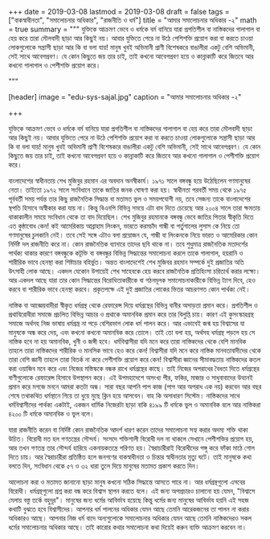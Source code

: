 +++
date = 2019-03-08
lastmod = 2019-03-08
draft = false
tags = ["বাকস্বাধীনতা", "সমালোচনার অধিকার", "রাজনীতি ও ধর্ম"]
title = "আমার সমালোচনার অধিকার -২"
math = true
summary = """
যুক্তিকে আক্রমণ ভেবে ও ধর্মকে বর্ম বানিয়ে যারা প্রগতিশীল বা নাস্তিকদের গালাগাল বা হেয় করে তারা মৌলবাদী ছাড়া আর কিছুই নয়। আবার যুক্তিতে পেরে না উঠে পেশিশক্তি প্রয়োগ করা বা করতে চাওয়া লোকগুলোকে সন্ত্রাসী ছাড়া আর কি বা বলা যায়! মানুষ খুবই অভিমানী প্রাণী বিশেষকরে বাঙালীরা একটু বেশি অভিমানী, সেই সাথে আবেগপ্রবণ। যে কোন কিছুতে জয় তার চাই, তাই কখনো আবেগপ্রবণ হয়ে ও কান্নাকাটি করে জিতবে আর কখনো গালাগাল ও পেশীশক্তি প্রয়োগ করে।

"""

[header]
image = "edu-sys-sajal.jpg"
caption = "আমার সমালোচনার অধিকার -২"

+++

যুক্তিকে আক্রমণ ভেবে ও ধর্মকে বর্ম বানিয়ে যারা প্রগতিশীল বা নাস্তিকদের গালাগাল বা হেয় করে তারা মৌলবাদী ছাড়া আর কিছুই নয়। আবার যুক্তিতে পেরে না উঠে পেশিশক্তি প্রয়োগ করা বা করতে চাওয়া লোকগুলোকে সন্ত্রাসী ছাড়া আর কি বা বলা যায়! মানুষ খুবই অভিমানী প্রাণী বিশেষকরে বাঙালীরা একটু বেশি অভিমানী, সেই সাথে আবেগপ্রবণ। যে কোন কিছুতে জয় তার চাই, তাই কখনো আবেগপ্রবণ হয়ে ও কান্নাকাটি করে জিতবে আর কখনো গালাগাল ও পেশীশক্তি প্রয়োগ করে।

বাংলাদেশের স্বাধীনতায় শেখ মুজিবুর রহমান এর অবদান অনস্বীকার্য। ১৯৭১ সালে বঙ্গবন্ধু হয়ে উঠেছিলেন গণমানুষের নেতা। তাইতো ১৯৭২ সালে সংবিধানে তাকে জাতির জনক ঘোষণা করা হয়। স্বাধীনতা পরবর্তী সময় থেকে ১৯৭৫ পূর্ববর্তী সময় পর্যন্ত তার কিছু রাজনৈতিক সিদ্ধান্ত বা মতামত ভুল ও সময়পযোগী নয়, তবে সেজন্য তাকে বাংলাদেশের স্থপতি হিসাবে অস্বীকার করা যায় না। কিন্তু বিএনপি বিভিন্ন সময়ে এটা বাদ দিতে চেয়েছে আর ২০০৪ সালে তারা ক্ষমতায় থাকাকালীন সময়ে সংবিধান থেকে তা বাদ দিয়েছিল। শেখ মুজিবুর রহমানকে বঙ্গবন্ধু ভেবে জাতির পিতার স্বীকৃতি দিতে এত কুন্ঠাবোধ কেন! কই আমেরিকায় আব্রাহাম লিংকন, ভারতে করমচাঁদ গান্ধী বা পর্তুগালের লুসাস কে নিয়ে তো গণমানুষের চুলকানি নেই। তবে সেই সঙ্গে এটাও বলা প্রয়োজন যে, গান্ধী বা লিংকনকে নিয়ে ভারত ও আমেরিকার কোন নির্দিষ্ট দল রাজনীতি করে না। কোন রাজনৈতিক ব্যানারে তাদের ছবি থাকে না। তবে শুধুমাত্র রাজনৈতিক মতাদর্শের পার্থক্য থাকার কারণে বঙ্গবন্ধুকে কটূক্তি বা বঙ্গবন্ধুর বিভিন্ন সিদ্ধান্তের সমালোচনা করলে তাকে গালাগাল, হয়রানি ও শারীরিক ভাবে হেনস্থা করা শিষ্টাচার বহির্ভুত। অন্তত বাংলাদেশেই শেখ মুজিবর রহমান সম্পর্কে দুই প্রজাতির অতি উৎসাহী লোক আছে। একদল যেকোন উপায়েই শেখ সাহেবকে হেয় করবে রাজনৈতিক প্রতিহিংসা চরিতার্থ করার লক্ষ্যে। আর একদল আছে যারা তার কোন সিদ্ধান্তের বিরোধিতাকারীকে বা গঠনমূলক সমালোচনাকারীকে বিভিন্ন ট্যাগ দিবে, হেও করবে বা শারীরিক ভাবে হেনস্থা করবে। প্রকৃতপক্ষে এই দুই প্রজাতির লোকের ভিতর আচরণগত কোন পার্থক্য নেই।

নাস্তিক বা আজ্ঞেয়বাদীরা স্বীকৃত ধর্মগ্রন্থ থেকে রেফারেন্স দিয়ে ধর্মগ্রন্থের বিভিন্ন বানীর অসাড়তা প্রমান করে। প্রগতিশীল ও প্রথাবিরোধীরা সমাজে প্রচলিত বিভিন্ন আচার ও প্রথাকে অমানবিক প্রমান করে তার বিলুপ্তি চায়। কারণ এই কুসংস্কারগ্রস্থ সমাজে অর্থসহ নিজ ভাষায় ধর্মগ্রন্ত্র না পড়ে বেশিরভাগ লোক ধর্ম পালন করে। আর এভাবেই জন্ম হয় বিশ্বাসের যা মানুষকে অন্ধ করে দেয়, এবং কখনো কখনো অমানবিক করে তোলে। তাই তো বলা হয়, অর্থসহ ধর্মগ্রন্থ পড়লে হয় সে নাস্তিক হবে না হয় অমানবিক, খুনী ও জঙ্গী হবে। ধর্মবিশ্বাসীরা যদি মনে করে তারা নাস্তিকদের থেকে বেশি মানবিক তাহলে তারা নাস্তিকদের শারীরিক ও মানসিক ভাবে হেও করে কেন! বিশ্বাসীরা যদি মনে করে নাস্তিক মানবতাবাদীদের থেকে তারা বেশি জ্ঞানী তাহলে তারা বিতর্ক না করে পেশীশক্তি প্রয়োগ করে কেন! বিশ্বাসীরা জ্ঞানের সীমাবদ্ধতায় নাস্তিকদের কতল করা ওয়াজিব মনে করে এবং নিজের মস্তিস্ককে বন্ধক রাখে ধর্মগ্রন্থের কাছে। তাই নিজের অপরাধের বৈধতা দিতে ধর্মগ্রন্থের বাণীগুলোকে রেফারেন্স হিসাবে উপস্থাপন করে। এই উপমহাদেশে অসংখ্য পীর, ফকির, মাজার ও সাধুবাবাদের উত্থানই প্রমান করে মগজে মননে আমরা কতটা অন্ধ। সারা বছর আপনি পাপ কাজ (পাপ আর অপরাধ এক নয়) করবেন আর বছর শেষে তথাকথিত ধর্মস্থানে গিয়ে তা ধুয়ে মুছে ক্লিন হয়ে আসবেন। বাহ কি অসাধারণ সিস্টেম। নাস্তিকদের সাথে ধর্মবিশ্বাসীদের পার্থক্য একটাই, একজন ধার্মিক নিজেরটা ছাড়া বাকি ৪১৯৯ টি ধর্মকে ভুল ও অমানবিক বলে আর নাস্তিকরা ৪২০০ টি ধর্মকে অমানবিক ও ভুল বলে।

যারা রাজনীতি করেন বা নির্দিষ্ট কোন রাজনৈতিক আদর্শ ধারণ করেন তাদের সমালোচনা সহ্য করার অদম্য শক্তি থাকা উচিত। বিরোধী মত হল গণতন্ত্রের সৌন্দর্য। সংসদে শক্তিশালী বিরোধী দল না থাকলে সেখানে পেশীশক্তির প্রয়োগ হয়, আর তখন গণতন্ত্র তার সৌন্দর্য হারিয়ে একনায়কতন্ত্রে পরিণত হয়। স্বৈরাচারীরাই বিরোধীদের পঙ্গু করে ফাঁকা মাঠে গোল দিতে চায়। আর স্বৈরাচারীরা প্রতিষ্ঠিত হলে জনগণের বাকস্বাধীনতা ও চিন্তার স্বাধীনতার মৃত্যু ঘটে। তাই মানুষকে কথা বলতে দিন, সংবিধান থেকে ৫৭ ও ৩২ ধারা তুলে দিয়ে মানুষের মতামত প্রকাশ করতে দিন।

আলোচনা করা ও মতামত জানানো ছাড়া মানুষ কখনো সঠিক সিদ্ধান্তে আসতে পারে না। আর ধর্মগ্রন্থগুলো এসবের বিরোধী। ধর্মগ্রন্থগুলো প্রশ্ন করা বন্ধ করে বিশ্বাস স্থাপন করতে বলে। এই জন্য অপপ্রচারও চালানো হয় যেমন, "বিশ্বাসে মেলায় বস্তু তর্কে বহুদূর"। মানুষের জন্য ধর্মের আবির্ভাব হয়েছে কিন্তু ধর্মের জন্য মানুষের আবির্ভাব হয়নি এই সহজ কথাটি বুঝতে হবে বিশ্বাসীদের। আপনার ধর্ম পালনের অধিকার যেমন আছে তেমনি আরেকজনের তা পালন না করার অধিকারও আছে। আপনার নিজ ধর্ম বাদে অন্যগুলোকে সমালোচনার অধিকার যেমন আছে তেমনি নাস্তিকদেরও সকল ধর্মের সমালোচনার অধিকার আছে। তাই কারোর কথার সমালোচনা কথা দিয়েই করুন ব্যক্তি আক্রমণ করবেন না। 
